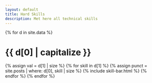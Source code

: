 ```yaml
---
layout: default
title: Hard Skills
description: Met here all technical skills
---
```

<!-- <pre> -->
<!-- {{ site | inspect }} -->
<!-- </pre> -->

{% for d in site.data %}
# {{ d[0] | capitalize }}
{% assign val = d[1] | size %}
{% for skill in d[1] %}
{% assign punct = site.posts | where: d[0], skill | size %}
{% include skill-bar.html %}
{% endfor %}
{% endfor %}
